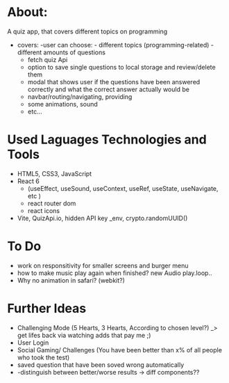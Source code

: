 # About:
A quiz app, that covers different topics on programming
- covers:
    -user can choose:
        - different topics (programming-related)
        - different amounts of questions
    - fetch quiz Api
    - option to save single questions to local storage and review/delete them
    - modal that shows user if the questions have been answered correctly and what the correct answer actually would be
    - navbar/routing/navigating, providing
    - some animations, sound
    - etc...
   
# Used Laguages Technologies and Tools
- HTML5, CSS3, JavaScript
- React 6 
    - (useEffect, useSound, useContext, useRef, useState, useNavigate, etc )
    - react router dom
    - react icons
- Vite, QuizApi.io, hidden API key _env, crypto.randomUUID()


# To Do
- work on responsitivity for smaller screens and burger menu
- how to make music play again when finished? new Audio play.loop..
- Why no animation in safari? (webkit?)


# Further Ideas
- Challenging Mode (5 Hearts, 3 Hearts, According to chosen level?) _> get lifes back via watching adds that pay me ;)
- User Login
- Social Gaming/ Challenges (You have been better than x% of all people who took the test)
- saved question that have been soved wrong automatically
- -distinguish between better/worse results  -> diff components??

